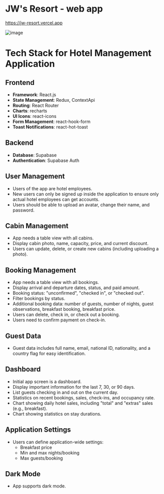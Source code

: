 # JW's Resort - web app
https://jw-resort.vercel.app

![image](https://github.com/user-attachments/assets/b4c8772e-4349-4381-9a32-6c415e930be6)

# Tech Stack for Hotel Management Application

## Frontend
- **Framework**: React.js
- **State Management**: Redux, ContextApi
- **Routing**: React Router
- **Charts**: recharts
- **UI Icons**: react-icons
- **Form Management**: react-hook-form
- **Toast Notifications**: react-hot-toast

## Backend
- **Database**: Supabase
- **Authentication**: Supabase Auth

## User Management
- Users of the app are hotel employees.
- New users can only be signed up inside the application to ensure only actual hotel employees can get accounts.
- Users should be able to upload an avatar, change their name, and password.

## Cabin Management
- App needs a table view with all cabins.
- Display cabin photo, name, capacity, price, and current discount.
- Users can update, delete, or create new cabins (including uploading a photo).

## Booking Management
- App needs a table view with all bookings.
- Display arrival and departure dates, status, and paid amount.
- Booking status: "unconfirmed", "checked in", or "checked out".
- Filter bookings by status.
- Additional booking data: number of guests, number of nights, guest observations, breakfast booking, breakfast price.
- Users can delete, check in, or check out a booking.
- Users need to confirm payment on check-in.

## Guest Data
- Guest data includes full name, email, national ID, nationality, and a country flag for easy identification.

## Dashboard
- Initial app screen is a dashboard.
- Display important information for the last 7, 30, or 90 days.
- List guests checking in and out on the current day.
- Statistics on recent bookings, sales, check-ins, and occupancy rate.
- Chart showing daily hotel sales, including "total" and "extras" sales (e.g., breakfast).
- Chart showing statistics on stay durations.

## Application Settings
- Users can define application-wide settings:
  - Breakfast price
  - Min and max nights/booking
  - Max guests/booking

## Dark Mode
- App supports dark mode.
